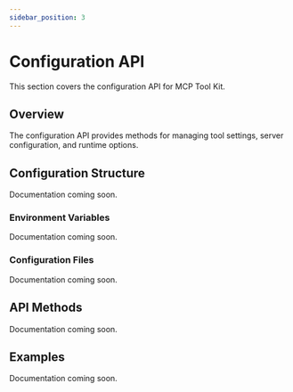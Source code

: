 ```yaml
---
sidebar_position: 3
---
```


# Configuration API

This section covers the configuration API for MCP Tool Kit.

## Overview

The configuration API provides methods for managing tool settings, server configuration, and runtime options.

## Configuration Structure

Documentation coming soon.

### Environment Variables

Documentation coming soon.

### Configuration Files

Documentation coming soon.

## API Methods

Documentation coming soon.

## Examples

Documentation coming soon.
